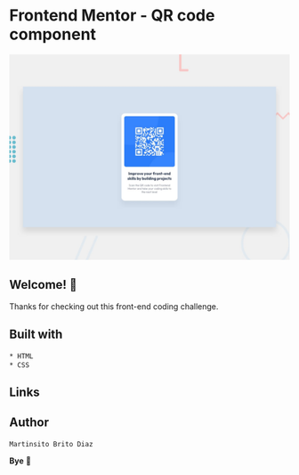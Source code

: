 # Frontend Mentor - QR code component

![Design preview for the QR code component coding challenge](./design/desktop-preview.jpg)

## Welcome! 👋

Thanks for checking out this front-end coding challenge.

## Built with
    * HTML
    * CSS

## Links



## Author

    Martinsito Brito Diaz

**Bye** 🚀

